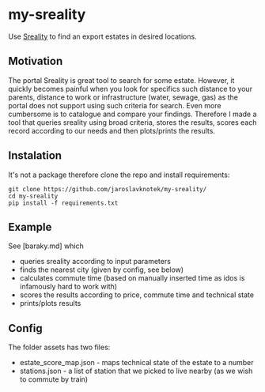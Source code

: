 # my-sreality

Use [Sreality](sreality.cz) to find an export estates in desired locations.

## Motivation

The portal Sreality is great tool to search for some estate. However, it quickly becomes painful when you look for specifics such distance to your parents, distance to work or infrastructure (water, sewage, gas) as the portal does not support using such criteria for search. Even more cumbersome is to catalogue and compare your findings. Therefore I made a tool that queries sreality using broad criteria, stores the results, scores each record according to our needs and then plots/prints the results.

## Instalation

It's not a package therefore clone the repo and install requirements:

```
git clone https://github.com/jaroslavknotek/my-sreality/
cd my-sreality
pip install -f requirements.txt
```

## Example

See [baraky.md] which

- queries sreality according to input parameters
- finds the nearest city (given by config, see below)
- calculates commute time (based on manually inserted time as idos is infamously hard to work with)
- scores the results according to price, commute time and technical state
- prints/plots results

## Config

The folder assets has two files:

- estate_score_map.json - maps technical state of the estate to a number
- stations.json - a list of station that we picked to live nearby (as we wish to commute by train)







